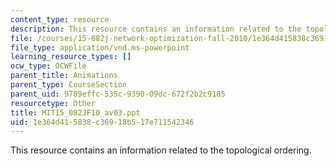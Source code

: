 ```yaml
---
content_type: resource
description: This resource contains an information related to the topological ordering.
file: /courses/15-082j-network-optimization-fall-2010/1e364d415838c36918b517e711542346_MIT15_082JF10_av03.ppt
file_type: application/vnd.ms-powerpoint
learning_resource_types: []
ocw_type: OCWFile
parent_title: Animations
parent_type: CourseSection
parent_uid: 9789effc-535c-9390-09dc-672f2b2c9185
resourcetype: Other
title: MIT15_082JF10_av03.ppt
uid: 1e364d41-5838-c369-18b5-17e711542346
---
```

This resource contains an information related to the topological ordering.

